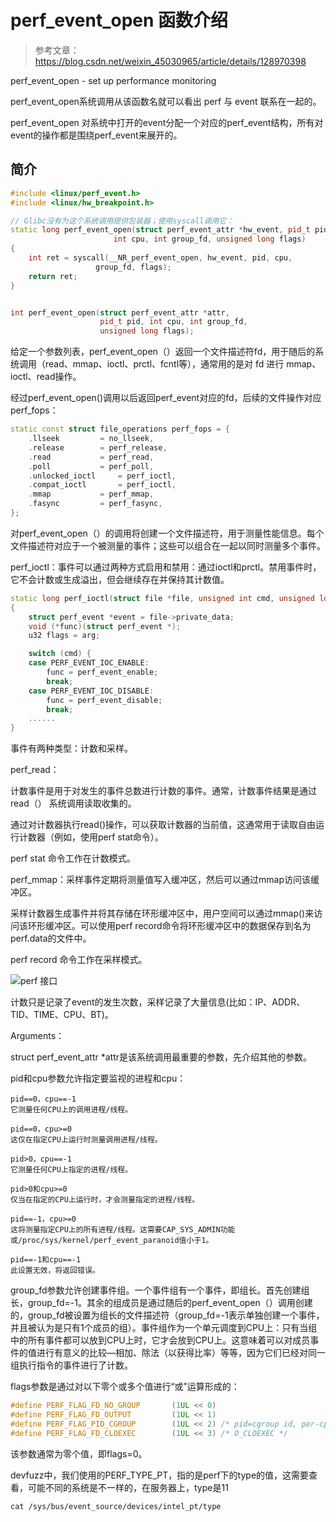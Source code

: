 # perf_event_open 函数介绍

> 参考文章： https://blog.csdn.net/weixin_45030965/article/details/128970398

perf_event_open - set up performance monitoring

perf_event_open系统调用从该函数名就可以看出 perf 与 event 联系在一起的。

perf_event_open 对系统中打开的event分配一个对应的perf_event结构，所有对event的操作都是围绕perf_event来展开的。

## 简介

```cpp
#include <linux/perf_event.h>
#include <linux/hw_breakpoint.h>

// Glibc没有为这个系统调用提供包装器；使用syscall调用它：
static long perf_event_open(struct perf_event_attr *hw_event, pid_t pid,
                       int cpu, int group_fd, unsigned long flags)
{
    int ret = syscall(__NR_perf_event_open, hw_event, pid, cpu,
                   group_fd, flags);
    return ret;
}


int perf_event_open(struct perf_event_attr *attr,
                    pid_t pid, int cpu, int group_fd,
                    unsigned long flags);

```


给定一个参数列表，perf_event_open（）返回一个文件描述符fd，用于随后的系统调用（read、mmap、ioctl、prctl、fcntl等），通常用的是对 fd 进行 mmap、ioctl、read操作。

经过perf_event_open()调用以后返回perf_event对应的fd，后续的文件操作对应perf_fops：

```cpp
static const struct file_operations perf_fops = {
	.llseek			= no_llseek,
	.release		= perf_release,
	.read			= perf_read,
	.poll			= perf_poll,
	.unlocked_ioctl		= perf_ioctl,
	.compat_ioctl		= perf_ioctl,
	.mmap			= perf_mmap,
	.fasync			= perf_fasync,
};

```


对perf_event_open（）的调用将创建一个文件描述符，用于测量性能信息。每个文件描述符对应于一个被测量的事件；这些可以组合在一起以同时测量多个事件。

perf_ioctl：事件可以通过两种方式启用和禁用：通过ioctl和prctl。禁用事件时，它不会计数或生成溢出，但会继续存在并保持其计数值。

```cpp
static long perf_ioctl(struct file *file, unsigned int cmd, unsigned long arg)
{
	struct perf_event *event = file->private_data;
	void (*func)(struct perf_event *);
	u32 flags = arg;

	switch (cmd) {
	case PERF_EVENT_IOC_ENABLE:
		func = perf_event_enable;
		break;
	case PERF_EVENT_IOC_DISABLE:
		func = perf_event_disable;
		break;
	......
}

```


事件有两种类型：计数和采样。

perf_read：

计数事件是用于对发生的事件总数进行计数的事件。通常，计数事件结果是通过 read（） 系统调用读取收集的。

通过对计数器执行read()操作，可以获取计数器的当前值，这通常用于读取自由运行计数器（例如，使用perf stat命令）。

perf stat 命令工作在计数模式。

perf_mmap：采样事件定期将测量值写入缓冲区，然后可以通过mmap访问该缓冲区。

采样计数器生成事件并将其存储在环形缓冲区中，用户空间可以通过mmap()来访问该环形缓冲区。可以使用perf record命令将环形缓冲区中的数据保存到名为perf.data的文件中。

perf record 命令工作在采样模式。

![perf 接口](./1.png)

计数只是记录了event的发生次数，采样记录了大量信息(比如：IP、ADDR、TID、TIME、CPU、BT)。

Arguments：

struct perf_event_attr *attr是该系统调用最重要的参数，先介绍其他的参数。

pid和cpu参数允许指定要监视的进程和cpu：

```
pid==0，cpu==-1
它测量任何CPU上的调用进程/线程。

pid==0，cpu>=0
这仅在指定CPU上运行时测量调用进程/线程。

pid>0，cpu==-1
它测量任何CPU上指定的进程/线程。

pid>0和cpu>=0
仅当在指定的CPU上运行时，才会测量指定的进程/线程。

pid==-1，cpu>=0
这将测量指定CPU上的所有进程/线程。这需要CAP_SYS_ADMIN功能或/proc/sys/kernel/perf_event_paranoid值小于1。

pid==-1和cpu==-1
此设置无效，将返回错误。

```


group_fd参数允许创建事件组。一个事件组有一个事件，即组长。首先创建组长，group_fd=-1。其余的组成员是通过随后的perf_event_open（）调用创建的，group_fd被设置为组长的文件描述符（group_fd=-1表示单独创建一个事件，并且被认为是只有1个成员的组）。事件组作为一个单元调度到CPU上：只有当组中的所有事件都可以放到CPU上时，它才会放到CPU上。这意味着可以对成员事件的值进行有意义的比较—相加、除法（以获得比率）等等，因为它们已经对同一组执行指令的事件进行了计数。

flags参数是通过对以下零个或多个值进行“或”运算形成的：

```cpp
#define PERF_FLAG_FD_NO_GROUP		(1UL << 0)
#define PERF_FLAG_FD_OUTPUT			(1UL << 1)
#define PERF_FLAG_PID_CGROUP		(1UL << 2) /* pid=cgroup id, per-cpu mode only */
#define PERF_FLAG_FD_CLOEXEC		(1UL << 3) /* O_CLOEXEC */

```


该参数通常为零个值，即flags=0。



devfuzz中，我们使用的PERF_TYPE_PT，指的是perf下的type的值，这需要查看，可能不同的系统是不一样的，在服务器上，type是11

```console
cat /sys/bus/event_source/devices/intel_pt/type
```
